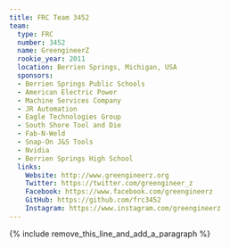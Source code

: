 ```yaml
---
title: FRC Team 3452
team:
  type: FRC
  number: 3452
  name: GreengineerZ
  rookie_year: 2011
  location: Berrien Springs, Michigan, USA
  sponsors:
  - Berrien Springs Public Schools
  - American Electric Power
  - Machine Services Company
  - JR Automation
  - Eagle Technologies Group
  - South Shore Tool and Die
  - Fab-N-Weld
  - Snap-On J&S Tools
  - Nvidia
  - Berrien Springs High School
  links:
    Website: http://www.greengineerz.org
    Twitter: https://twitter.com/greengineer_z
    Facebook: https://www.facebook.com/greengineerz
    GitHub: https://github.com/frc3452
    Instagram: https://www.instagram.com/greengineerz
---
```


{% include remove_this_line_and_add_a_paragraph %}
